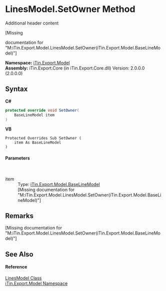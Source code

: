 # LinesModel.SetOwner Method 
Additional header content 

\[Missing <summary> documentation for "M:iTin.Export.Model.LinesModel.SetOwner(iTin.Export.Model.BaseLineModel)"\]

**Namespace:**&nbsp;<a href="N_iTin_Export_Model">iTin.Export.Model</a><br />**Assembly:**&nbsp;iTin.Export.Core (in iTin.Export.Core.dll) Version: 2.0.0.0 (2.0.0.0)

## Syntax

**C#**<br />
``` C#
protected override void SetOwner(
	BaseLineModel item
)
```

**VB**<br />
``` VB
Protected Overrides Sub SetOwner ( 
	item As BaseLineModel
)
```


#### Parameters
&nbsp;<dl><dt>item</dt><dd>Type: <a href="T_iTin_Export_Model_BaseLineModel">iTin.Export.Model.BaseLineModel</a><br />\[Missing <param name="item"/> documentation for "M:iTin.Export.Model.LinesModel.SetOwner(iTin.Export.Model.BaseLineModel)"\]</dd></dl>

## Remarks
\[Missing <remarks> documentation for "M:iTin.Export.Model.LinesModel.SetOwner(iTin.Export.Model.BaseLineModel)"\]

## See Also


#### Reference
<a href="T_iTin_Export_Model_LinesModel">LinesModel Class</a><br /><a href="N_iTin_Export_Model">iTin.Export.Model Namespace</a><br />